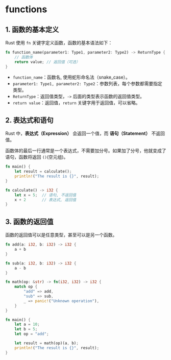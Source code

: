 # functions

## 1. 函数的基本定义

Rust 使用 `fn` 关键字定义函数，函数的基本语法如下：

```rust
fn function_name(parameter1: Type1, parameter2: Type2) -> ReturnType {
    // 函数体
    return value; // 返回值（可选）
}
```

- `function_name`：函数名, 使用蛇形命名法（snake_case）。
- `parameter1: Type1, parameter2: Type2`：参数列表，每个参数都需要指定类型。
- `ReturnType`：返回值类型，`->` 后面的类型表示函数的返回值类型。
- `return value`：返回值，`return` 关键字用于返回值，可以省略。

## 2. 表达式和语句

Rust 中，**表达式（Expression）** 会返回一个值，而 **语句（Statement）** 不返回值。

函数体的最后一行通常是一个表达式，不需要加分号。如果加了分号，他就变成了语句，函数将返回 `()`(空元组)。

```rust
fn main() {
    let result = calculate();
    println!("The result is {}", result);
}

fn calculate() -> i32 {
    let x = 5;  // 语句, 不返回值
    x + 2       // 表达式, 返回值
}
```

## 3. 函数的返回值

函数的返回值可以是任意类型，甚至可以是另一个函数。

```rust
fn add(a: i32, b: i32) -> i32 {
    a + b
}

fn sub(a: i32, b: i32) -> i32 {
    a - b
}

fn math(op: &str) -> fn(i32, i32) -> i32 {
    match op {
        "add" => add,
        "sub" => sub,
        _ => panic!("Unknown operation"),
    }
}

fn main() {
    let a = 10;
    let b = 5;
    let op = "add";

    let result = math(op)(a, b);
    println!("The result is {}", result);
}
```
